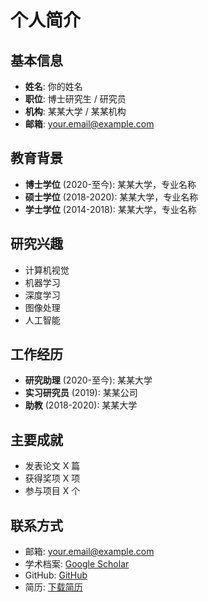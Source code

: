 # 个人简介

## 基本信息
- **姓名**: 你的姓名
- **职位**: 博士研究生 / 研究员
- **机构**: 某某大学 / 某某机构
- **邮箱**: your.email@example.com

## 教育背景
- **博士学位** (2020-至今): 某某大学，专业名称
- **硕士学位** (2018-2020): 某某大学，专业名称  
- **学士学位** (2014-2018): 某某大学，专业名称

## 研究兴趣
- 计算机视觉
- 机器学习
- 深度学习
- 图像处理
- 人工智能

## 工作经历
- **研究助理** (2020-至今): 某某大学
- **实习研究员** (2019): 某某公司
- **助教** (2018-2020): 某某大学

## 主要成就
- 发表论文 X 篇
- 获得奖项 X 项
- 参与项目 X 个

## 联系方式
- 邮箱: your.email@example.com
- 学术档案: [Google Scholar](https://scholar.google.com)
- GitHub: [GitHub](https://github.com/yourusername)
- 简历: [下载简历](cv.pdf)
